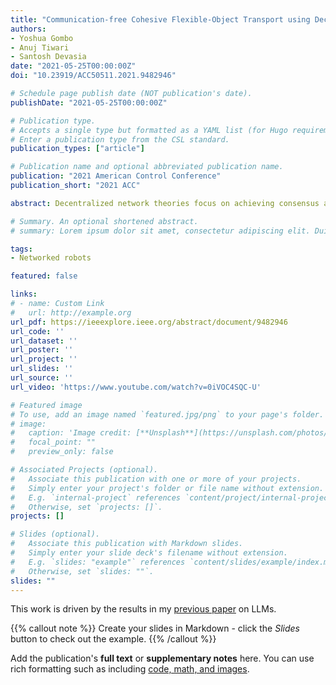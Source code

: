 ```yaml
---
title: "Communication-free Cohesive Flexible-Object Transport using Decentralized Robot Networks"
authors:
- Yoshua Gombo
- Anuj Tiwari
- Santosh Devasia
date: "2021-05-25T00:00:00Z"
doi: "10.23919/ACC50511.2021.9482946"

# Schedule page publish date (NOT publication's date).
publishDate: "2021-05-25T00:00:00Z"

# Publication type.
# Accepts a single type but formatted as a YAML list (for Hugo requirements).
# Enter a publication type from the CSL standard.
publication_types: ["article"]

# Publication name and optional abbreviated publication name.
publication: "2021 American Control Conference"
publication_short: "2021 ACC"

abstract: Decentralized network theories focus on achieving consensus and in speeding up the rate of convergence to consensus. However, network cohesion (i.e., maintaining consensus) during transitions between consensus values is also important when transporting flexible structures. Deviations in the robot positions due to loss of cohesion when moving flexible structures from one position to another, such as uncured-composite aircraft wings, can cause large deformations, which in turn, can result in potential damage. The major contribution of this work is to develop a decentralized approach to transport flexible objects in a cohesive manner using local force measurements, without the need for additional communication between the robots. Additionally, stability conditions are developed for discrete-time implementation of the proposed cohesive-transition approach, and experimental results are presented, which show that the proposed cohesive transportation approach can reduce the relative deformations by 85% when compared to the case without it.

# Summary. An optional shortened abstract.
# summary: Lorem ipsum dolor sit amet, consectetur adipiscing elit. Duis posuere tellus ac convallis placerat. Proin tincidunt magna sed ex sollicitudin condimentum.

tags:
- Networked robots

featured: false

links:
# - name: Custom Link
#   url: http://example.org
url_pdf: https://ieeexplore.ieee.org/abstract/document/9482946
url_code: ''
url_dataset: ''
url_poster: ''
url_project: ''
url_slides: ''
url_source: ''
url_video: 'https://www.youtube.com/watch?v=0iVOC4SQC-U'

# Featured image
# To use, add an image named `featured.jpg/png` to your page's folder. 
# image:
#   caption: 'Image credit: [**Unsplash**](https://unsplash.com/photos/s9CC2SKySJM)'
#   focal_point: ""
#   preview_only: false

# Associated Projects (optional).
#   Associate this publication with one or more of your projects.
#   Simply enter your project's folder or file name without extension.
#   E.g. `internal-project` references `content/project/internal-project/index.md`.
#   Otherwise, set `projects: []`.
projects: []

# Slides (optional).
#   Associate this publication with Markdown slides.
#   Simply enter your slide deck's filename without extension.
#   E.g. `slides: "example"` references `content/slides/example/index.md`.
#   Otherwise, set `slides: ""`.
slides: ""
---
```


This work is driven by the results in my [previous paper](/publication/conference-paper/) on LLMs.

{{% callout note %}}
Create your slides in Markdown - click the *Slides* button to check out the example.
{{% /callout %}}

Add the publication's **full text** or **supplementary notes** here. You can use rich formatting such as including [code, math, and images](https://docs.hugoblox.com/content/writing-markdown-latex/).
